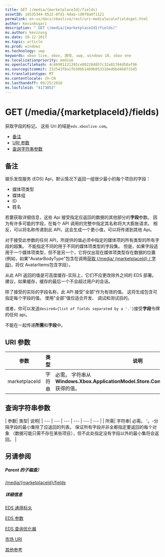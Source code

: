 ```yaml
---
title: GET (/media/{marketplaceId}/fields)
assetID: 1d535344-8522-0fd1-4daa-cd0f0a0f1121
permalink: en-us/docs/xboxlive/rest/uri-medialocalefieldsget.html
author: KevinAsgari
description: " GET (/media/{marketplaceId}/fields)"
ms.author: kevinasg
ms.date: 20-12-2017
ms.topic: article
ms.prod: windows
ms.technology: uwp
keywords: xbox live, xbox, 游戏, uwp, windows 10, xbox one
ms.localizationpriority: medium
ms.openlocfilehash: 4c46981121393ce80228d857c32a01784d58af96
ms.sourcegitcommit: 232543fba1fb30bb1489b053310ed6bd4b8f15d5
ms.translationtype: MT
ms.contentlocale: zh-CN
ms.lasthandoff: 09/25/2018
ms.locfileid: "4173053"
---
```

# <a name="get-mediamarketplaceidfields"></a>GET (/media/{marketplaceId}/fields)
获取字段的标记。 这些 Uri 的域是`eds.xboxlive.com`。
 
  * [备注](#ID4EV)
  * [URI 参数](#ID4EGC)
  * [查询字符串参数](#ID4ERC)
 
<a id="ID4EV"></a>

 
## <a name="remarks"></a>备注
 
娱乐发现服务 (EDS) Api，默认情况下返回一组很少最小的每个项目的字段：
 
   * 媒体项类型
   * 媒体组
   * ID
   * 姓名
  
若要获取详细信息，这些 Api 接受指定应返回的数据的其他部分的**字段**参数。 因为有许多可能的字段，在每个 API 调用的完整中指定其名称将大大膨胀请求。 相反，可以将名称传递到此 API，这会生成一个更小值，可以将传递到其他 Api。
 
对于接受此参数的任何 API，所提供的值必须中指定的媒体项的所有类型的所有字段的超集。 不能指定不同的用于不同的媒体项类型的字段集。 但是，如果字段适用于一个媒体项类型，但不是另一个，它将仅出现在媒体项类型存在数据的位置 (例如，如果"AvatarBodyType"包含在调用[获取 (/media/ {marketplaceId} / 字段)]()，将仅 AvatarItems包含字段）。
 
从此 API 返回的值是可高度缓存-实际上，它们不应更改除外之间的 EDS 部署。 建议，如果缓存，缓存的最后一个不会超过用户的会话。
 
除了接受的实际的字段名称，此 API 接受"全部"作为有效的值。 这将生成包含可指定每个字段的值。 使用"全部"值仅适合开发、 调试和测试目的。
 
或者，你可以发送`desired={list of fields separated by a '.'}`接受**字段**令牌的任何 api。
 
不能在一起传递**所需**和**字段**中。
  
<a id="ID4EGC"></a>

 
## <a name="uri-parameters"></a>URI 参数
 
| 参数| 类型| 说明| 
| --- | --- | --- | 
| marketplaceId| 字符串| 必需。 字符串从<b>Windows.Xbox.ApplicationModel.Store.Configuration.MarketplaceId</b>获得的值。| 
  
<a id="ID4ERC"></a>

 
## <a name="query-string-parameters"></a>查询字符串参数
 
| 参数| 类型| 说明| 
| --- | --- | --- | --- | --- | --- | 
| 所需| 字符串| 必需。 '。-分隔字段的最小集除了应返回的列表。 保证所有字段并非全都指定要返回的每个对象 （数据可能只需不存在某些项目），但不此处指定没有字段以外的最小集将会返回。 | 
  
<a id="ID4EMD"></a>

 
## <a name="see-also"></a>另请参阅
 
<a id="ID4EOD"></a>

 
##### <a name="parent"></a>Parent 的子磁盘） 

[/media/{marketplaceId}/fields](uri-medialocalefields.md)

  
<a id="ID4EYD"></a>

 
##### <a name="further-information"></a>详细信息 

[EDS 通用标头](../../additional/edscommonheaders.md)

 [EDS 参数](../../additional/edsparameters.md)

 [EDS 查询优化器](../../additional/edsqueryrefiners.md)

 [市场 URI](atoc-reference-marketplace.md)

 [其他参考](../../additional/atoc-xboxlivews-reference-additional.md)

   
